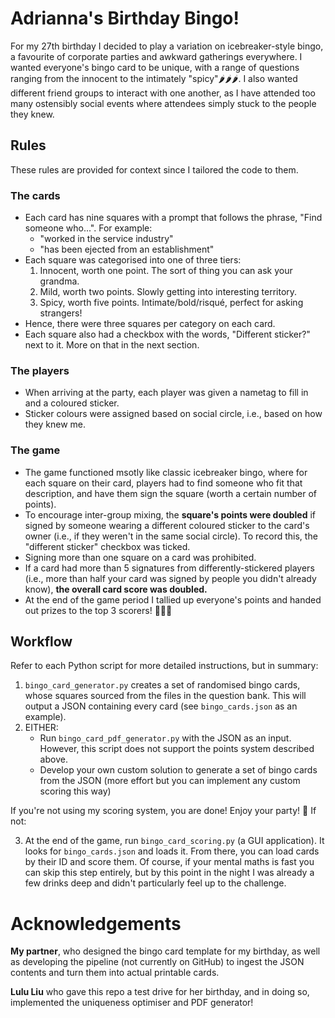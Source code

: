 # Adrianna's Birthday Bingo! 
For my 27th birthday I decided to play a variation on icebreaker-style bingo, a favourite of corporate parties and awkward gatherings everywhere. I wanted everyone's bingo card to be unique, with a range of questions ranging from the innocent to the intimately "spicy"🌶️🌶️🌶️. I also wanted different friend groups to interact with one another, as I have attended too many ostensibly social events where attendees simply stuck to the people they knew. 

## Rules
These rules are provided for context since I tailored the code to them. 

### The cards
- Each card has nine squares with a prompt that follows the phrase, "Find someone who...". For example:
    - "worked in the service industry"
    - "has been ejected from an establishment"
- Each square was categorised into one of three tiers: 
    1. Innocent, worth one point. The sort of thing you can ask your grandma. 
    2. Mild, worth two points. Slowly getting into interesting territory.
    3. Spicy, worth five points. Intimate/bold/risqué, perfect for asking strangers! 
- Hence, there were three squares per category on each card.
- Each square also had a checkbox with the words, "Different sticker?" next to it. More on that in the next section.

### The players
- When arriving at the party, each player was given a nametag to fill in and a coloured sticker. 
- Sticker colours were assigned based on social circle, i.e., based on how they knew me. 

### The game
- The game functioned msotly like classic icebreaker bingo, where for each square on their card, players had to find someone who fit that description, and have them sign the square (worth a certain number of points). 
- To encourage inter-group mixing, the **square's points were doubled** if signed by someone wearing a different coloured sticker to the card's owner (i.e., if they weren't in the same social circle). To record this, the "different sticker" checkbox was ticked.
- Signing more than one square on a card was prohibited. 
- If a card had more than 5 signatures from differently-stickered players (i.e., more than half your card was signed by people you didn't already know), **the overall card score was doubled.**
- At the end of the game period I tallied up everyone's points and handed out prizes to the top 3 scorers! 🥇🥈🥉

## Workflow
Refer to each Python script for more detailed instructions, but in summary: 
1. `bingo_card_generator.py` creates a set of randomised bingo cards, whose squares sourced from the files in the question bank. This will output a JSON containing every card (see `bingo_cards.json` as an example).
2. EITHER: 
    - Run `bingo_card_pdf_generator.py` with the JSON as an input. However, this script does not support the points system described above.
    - Develop your own custom solution to generate a set of bingo cards from the JSON (more effort but you can implement any custom scoring this way)

If you're not using my scoring system, you are done! Enjoy your party! 🎉 If not:

3. At the end of the game, run `bingo_card_scoring.py` (a GUI application). It looks for `bingo_cards.json` and loads it. From there, you can load cards by their ID and score them. Of course, if your mental maths is fast you can skip this step entirely, but by this point in the night I was already a few drinks deep and didn't particularly feel up to the challenge.


# Acknowledgements
**My partner**, who designed the bingo card template for my birthday, as well as developing the pipeline (not currently on GitHub) to ingest the JSON contents and turn them into actual printable cards. 

**Lulu Liu** who gave this repo a test drive for her birthday, and in doing so, implemented the uniqueness optimiser and PDF generator! 